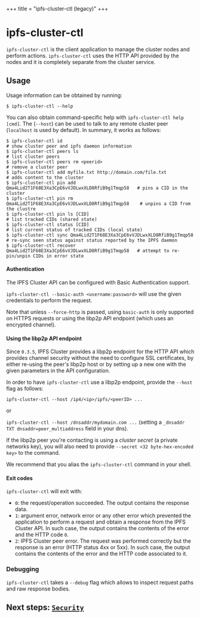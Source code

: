 +++
title = "ipfs-cluster-ctl (legacy)"
+++

# ipfs-cluster-ctl

`ipfs-cluster-ctl` is the client application to manage the cluster nodes and perform actions. `ipfs-cluster-ctl` uses the HTTP API provided by the nodes and it is completely separate from the cluster service.


## Usage

Usage information can be obtained by running:

```
$ ipfs-cluster-ctl --help
```

You can also obtain command-specific help with `ipfs-cluster-ctl help [cmd]`. The (`--host`) can be used to talk to any remote cluster peer (`localhost` is used by default). In summary, it works as follows:


```
$ ipfs-cluster-ctl id                                                       # show cluster peer and ipfs daemon information
$ ipfs-cluster-ctl peers ls                                                 # list cluster peers
$ ipfs-cluster-ctl peers rm <peerid>                                        # remove a cluster peer
$ ipfs-cluster-ctl add myfile.txt http://domain.com/file.txt                # adds content to the cluster
$ ipfs-cluster-ctl pin add Qma4Lid2T1F68E3Xa3CpE6vVJDLwxXLD8RfiB9g1Tmqp58   # pins a CID in the cluster
$ ipfs-cluster-ctl pin rm Qma4Lid2T1F68E3Xa3CpE6vVJDLwxXLD8RfiB9g1Tmqp58    # unpins a CID from the clustre
$ ipfs-cluster-ctl pin ls [CID]                                             # list tracked CIDs (shared state)
$ ipfs-cluster-ctl status [CID]                                             # list current status of tracked CIDs (local state)
$ ipfs-cluster-ctl sync Qma4Lid2T1F68E3Xa3CpE6vVJDLwxXLD8RfiB9g1Tmqp58      # re-sync seen status against status reported by the IPFS daemon
$ ipfs-cluster-ctl recover Qma4Lid2T1F68E3Xa3CpE6vVJDLwxXLD8RfiB9g1Tmqp58   # attempt to re-pin/unpin CIDs in error state
```

#### Authentication

The IPFS Cluster API can be configured with Basic Authentication support.

`ipfs-cluster-ctl --basic-auth <username:password>` will use the given credentials to perform the request.

Note that unless `--force-http` is passed, using `basic-auth` is only supported on HTTPS requests or using the libp2p API endpoint (which uses an encrypted channel).

#### Using the libp2p API endpoint

Since `0.3.5`, IPFS Cluster provides a libp2p endpoint for the HTTP API which provides channel security without the need to configure SSL certificates, by either re-using the peer's libp2p host or by setting up a new one with the given parameters in the API configuration.

In order to have `ipfs-cluster-ctl` use a libp2p endpoint, provide the `--host` flag as follows:

`ipfs-cluster-ctl --host /ip4/<ip>/ipfs/<peerID> ...`

or

`ipfs-cluster-ctl --host /dnsaddr/mydomain.com ...` (setting a `_dnsaddr TXT dnsaddr=peer_multiaddress` field in your dns).

If the libp2p peer you're contacting is using a *cluster secret* (a private networks key), you will also need to provide `--secret <32 byte-hex-encoded key>` to the command.

We recommend that you alias the `ipfs-cluster-ctl` command in your shell.

#### Exit codes

`ipfs-cluster-ctl` will exit with:

* `0`: the request/operation succeeded. The output contains the response data.
* `1`: argument error, network error or any other error which prevented the application to perform a request and obtain a response from the IPFS Cluster API. In such case, the output contains the contents of the error and the HTTP code `0`.
* `2`: IPFS Cluster peer error. The request was performed correctly but the response is an error (HTTP status 4xx or 5xx). In such case, the output contains the contents of the error and the HTTP code associated to it.

### Debugging

`ipfs-cluster-ctl` takes a `--debug` flag which allows to inspect request paths and raw response bodies.


## Next steps: [`Security`](/documentation/security)
